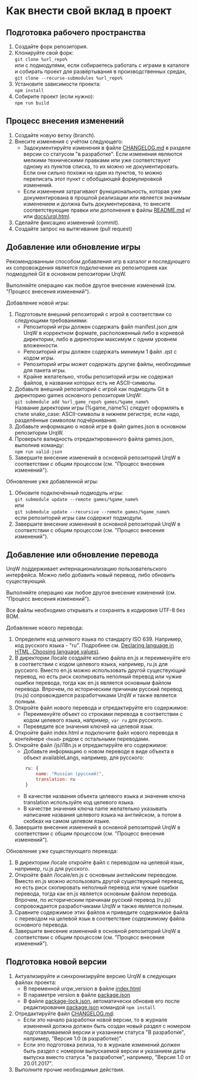 # Как внести свой вклад в проект

## Подготовка рабочего пространства

1. Создайте форк репозитория.
2. Клонируйте свой форк: \
	`git clone %url_repo%` \
	или с подмодулями, если собираетесь работать с играми в каталоге и собирать проект для развёртывания в производственных средах, \
	`git clone --recurse-submodules %url_repo%`
3. Установите зависимости проекта: \
	`npm install`
4. Собирите проект (если нужно): \
	`npm run build`

## Процесс внесения изменений

1. Создайте новую ветку (branch).
2. Внесите изменения с учётом следующего:
	* Задокументируйте изменения в файле [CHANGELOG.md](CHANGELOG.md) в разделе версии со статусом "в разработке". Если изменения являются мелкими техническими правками или уже соответствуют одному из пунктов списка, то их можно не документировать. Если они сильно похожи на один из пунктов, то можно переписать этот пункт с обобщающей формулировкой изменений.
	* Если изменения затрагивают функциональность, которая уже документирована в прошлой реализации или является значимым изменением и должна быть документирована, то внесите соответствующие правки или дополнения в файлы [README.md](README.md) и/или [docs/urql.html](docs/urql.html).
3. Сделайте фиксацию изменений (commit).
4. Создайте запрос на вытягивание (pull request)

## Добавление или обновление игры

Рекомендованным способом добавления игр в каталог и последующего их сопровождения является подключение их репозиториев как подмодулей Git в основном репозитории UrqW.

Выполняйте операцию как любое другое внесение изменений (см. "Процесс внесения изменений").

Добавление новой игры:

1. Подготовьте внешний репозиторий с игрой в соответствии со следующими требованиями:
	* Репозиторий игры должен содержать файл manifest.json для UrqW в корректном формате, расположенный либо в корневой директории, либо в директории максимум с одним уровнем вложенности.
	* Репозиторий игры должен содержать минимум 1 файл .qst с кодом игры.
	* Репозиторий игры может содержать другие файлы, необходимые для пакета игры.
	* Крайне желательно, чтобы репозиторий игры не содержал файлов, в названии которых есть не ASCII-символы.
2. Добавьте внешний репозиторий с игрой как подмодуль Git в директорию games основного репозитория UrqW: \
	`git submodule add %url_game_repo% games/%game_name%` \
	Название директории игры (%game_name%) следует оформлять в стиле snake_case: ASCII-символы в нижнем регистре, если надо, разделённые символом подчёркивания.
3. Добавьте информацию о новой игре в файл games.json в основном репозитории UrqW.
4. Проверьте валидность отредактированного файла games.json, выполнив команду: \
	`npm run valid-json`
5. Завершите внесение изменений в основной репозиторий UrqW в соответствии с общим процессом (см. "Процесс внесения изменений").

Обновление уже добавленной игры:

1. Обновите подключённый подмодуль игры: \
	`git submodule update --remote games/%game_name%` \
	или \
	`git submodule update --recursive --remote games/%game_name%` \
	если репозиторий игры сам содержит подмодули.
2. Завершите внесение изменений в основной репозиторий UrqW в соответствии с общим процессом (см. "Процесс внесения изменений").

## Добавление или обновление перевода

UrqW поддерживает интернационализацию пользовательского интерфейса. Можно либо добавить новый перевод, либо обновить существующий.

Выполняйте операцию как любое другое внесение изменений (см. "Процесс внесения изменений").

Все файлы необходимо открывать и сохранять в кодировке UTF-8 без BOM.

Добавление нового перевода:

1. Определите код целевого языка по стандарту ISO 639. Например, код русского языка - "ru". Подробнее см. [Declaring language in HTML, Choosing language values)](https://www.w3.org/International/questions/qa-html-language-declarations.en#langvalues).
2. В директории /locale создайте копию файла en.js и переименуйте его в соответствии с кодом целевого языка, например, ru.js для русского. Вместо en.js можно использовать другой существующий перевод, но есть риск скопировать неполный перевод или чужие ошибки перевода, тогда как en.js является основным файлом перевода. Впрочем, по историческим причинам русский перевод (ru.js) сопровождается разработчиками UrqW и также является полным.
3. Откройте файл нового перевода и отредактируйте его содержимое:
	* Переименуйте объект со строками перевода в соответствии с кодом целевого языка, например, `var ru` для русского.
	* Переведите все значения ключей на целевой язык.
4. Откройте файл index.html и подключите файл нового перевода в контейнере `<head>` рядом с остальными переводами.
5. Откройте файл /js/i18n.js и отредактируйте его содержимое:
	* Добавьте информацию о новом переводе в виде объекта в объект availableLangs, например, для русского:
	```javascript
	    ru: {
	        name: "Russian (русский)",
	        translation: ru
	    }
	```
	* В качестве названия объекта целевого языка и значения ключа translation используйте код целевого языка.
	* В качестве значения ключа name желательно указывать написание названия целевого языка на английском, а потом в скобках на самом целевом языке.
6. Завершите внесение изменений в основной репозиторий UrqW в соответствии с общим процессом (см. "Процесс внесения изменений").

Обновление уже существующего перевода:

1. В директории /locale откройте файл с переводом на целевой язык, например, ru.js для русского.
2. Откройте файл /locale/en.js с основным английским переводом. Вместо en.js можно использовать другой существующий перевод, но есть риск скопировать неполный перевод или чужие ошибки перевода, тогда как en.js является основным файлом перевода. Впрочем, по историческим причинам русский перевод (ru.js) сопровождается разработчиками UrqW и также является полным.
3. Сравните содержимое этих файлов и приведите содержимое файла с переводом на целевой язык в соответствие содержимому файла основного перевода.
4. Завершите внесение изменений в основной репозиторий UrqW в соответствии с общим процессом (см. "Процесс внесения изменений").

## Подготовка новой версии

1. Актуализируйте и синхронизируйте версию UrqW в следующих файлах проекта:
	* В переменной urqw_version в файле [index.html](index.html)
	* В параметре version в файле [package.json](package.json)
	* В файле [package-lock.json](package-lock.json), автоматически обновив его после редактирования [package.json](package.json) командой `npm install`
2. Отредактируйте файл [CHANGELOG.md](CHANGELOG.md):
	* Если это начало разработки новой версии, то в журнале изменений должна должен быть создан новый раздел с номером подготавливаемой версии и указанием статуса "В разработке", например, "Версия 1.0 (в разработке)".
	* Если это подготовка релиза, то в журнале изменений должен быть раздел с номером выпускаемой версии и указанием даты выпуска вместо статуса "в разработке", например, "Версия 1.0 от 20.01.2017".
3. Выполните прочие необходимые действия.
